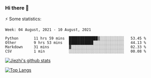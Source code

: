 ### Hi there 👋

⚡ Some statistics:

<!--START_SECTION:waka-->
```text
Week: 04 August, 2021 - 10 August, 2021

Python       11 hrs 59 mins  █████████████▒░░░░░░░░░░░   53.45 % 
Other        9 hrs 53 mins   ███████████░░░░░░░░░░░░░░   44.13 % 
Markdown     31 mins         ▓░░░░░░░░░░░░░░░░░░░░░░░░   02.33 % 
CSV          1 min           ░░░░░░░░░░░░░░░░░░░░░░░░░   00.08 % 
```
<!--END_SECTION:waka-->

[![Jiezhi's github stats](https://github-readme-stats.vercel.app/api?username=Jiezhi&show_icons=true)](https://github.com/Jiezhi/github-readme-stats)

[![Top Langs](https://github-readme-stats.vercel.app/api/top-langs/?username=Jiezhi&hide=javascript,html)](https://github.com/Jiezhi/github-readme-stats)
<!--
**Jiezhi/Jiezhi** is a ✨ _special_ ✨ repository because its `README.md` (this file) appears on your GitHub profile.

Here are some ideas to get you started:

- 🔭 I’m currently working on ...
- 🌱 I’m currently learning ...
- 👯 I’m looking to collaborate on ...
- 🤔 I’m looking for help with ...
- 💬 Ask me about ...
- 📫 How to reach me: ...
- 😄 Pronouns: ...
- ⚡ Fun fact: ...
-->

